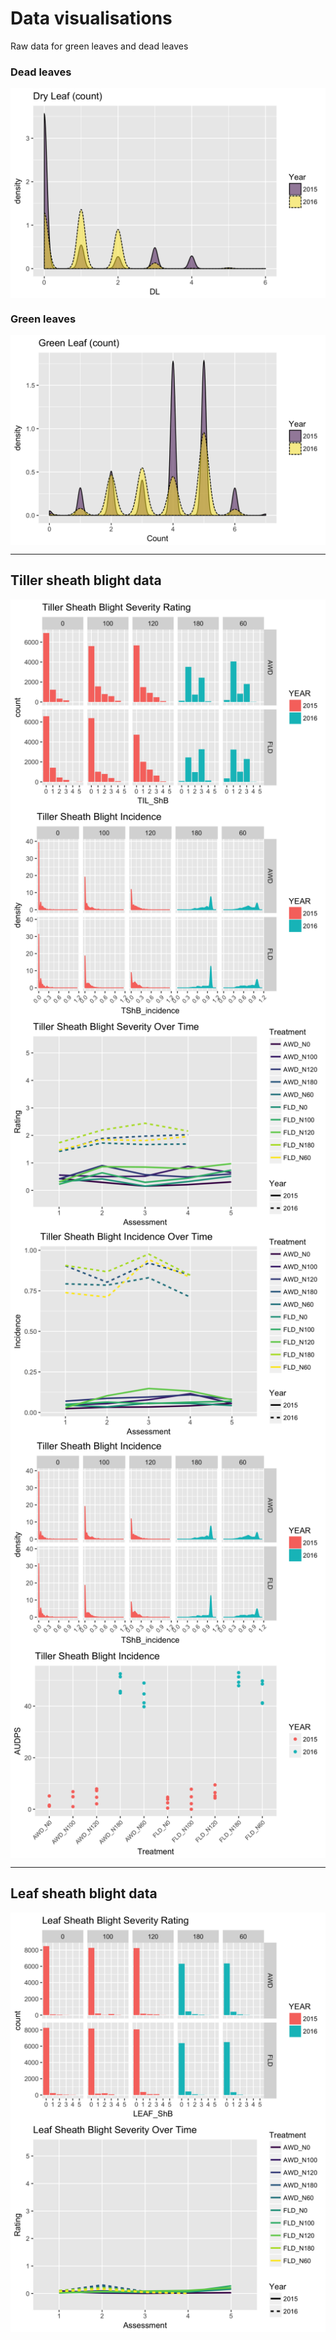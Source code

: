 # Data visualisations

Raw data for green leaves and dead leaves

### Dead leaves

<img src="DL_value.png"  style="display: block; margin: auto;" />

### Green leaves

<img src="GL_value.png"  style="display: block; margin: auto;" />

******

## Tiller sheath blight data

<img src="TShB_rating.png"  style="display: block; margin: auto;" />

<img src="TShB_incidence.png"  style="display: block; margin: auto;" />

<img src="TShB_severity_over_time.png"  style="display: block; margin: auto;" />

<img src="TShB_incidence_over_time.png"  style="display: block; margin: auto;" />

<img src="TShB_Incidence.png"  style="display: block; margin: auto;" />

<img src="TShB_AUDPS_dotplot.png"  style="display: block; margin: auto;" />

******

## Leaf sheath blight data

<img src="LShB_rating.png"  style="display: block; margin: auto;" />

<img src="LShB_severity_over_time.png"  style="display: block; margin: auto;" />

